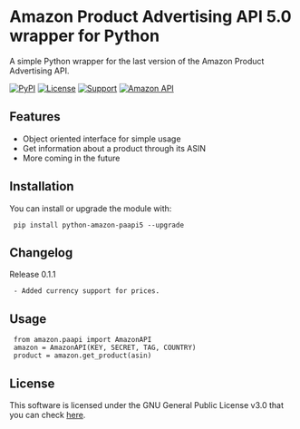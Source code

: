 Amazon Product Advertising API 5.0 wrapper for Python
=======================================================
A simple Python wrapper for the last version of the Amazon Product Advertising API.

[![PyPI](https://img.shields.io/pypi/v/python-amazon-paapi5?color=%231182C2&label=PyPI)](https://pypi.org/project/python-amazon-paapi5/)
[![License](https://img.shields.io/badge/License-GPL--3.0-%23e83633)](https://github.com/sergioteula/python-amazon-paapi5/blob/master/LICENSE)
[![Support](https://img.shields.io/badge/Support-Good-brightgreen)](https://github.com/sergioteula/python-amazon-paapi5/issues)
[![Amazon API](https://img.shields.io/badge/Amazon%20API-5.0-%23FD9B15)](https://webservices.amazon.com/paapi5/documentation/)


Features
--------

* Object oriented interface for simple usage
* Get information about a product through its ASIN
* More coming in the future

Installation
-------------

You can install or upgrade the module with:

     pip install python-amazon-paapi5 --upgrade

Changelog
-------------

Release 0.1.1

     - Added currency support for prices.

Usage
-----

     from amazon.paapi import AmazonAPI
     amazon = AmazonAPI(KEY, SECRET, TAG, COUNTRY)
     product = amazon.get_product(asin)


License
-------

This software is licensed under the GNU General Public License v3.0 that you can check [here](https://github.com/sergioteula/python-amazon-paapi5/blob/master/LICENSE).
